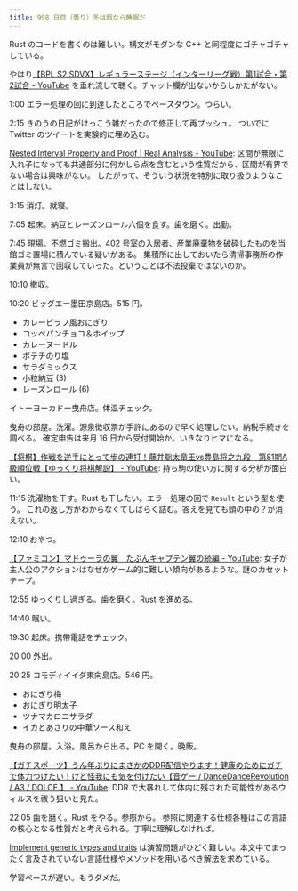 ```yaml
---
title: 998 日目（曇り）冬は暇なら睡眠だ
---
```


Rust のコードを書くのは難しい。構文がモダンな C++ と同程度にゴチャゴチャしている。

やはり[【BPL S2 SDVX】レギュラーステージ（インターリーグ戦）第1試合・第2試合 - YouTube](https://www.youtube.com/watch?v=TI47ddajr18)
を垂れ流して聴く。チャット欄が出ないからしかたがない。

1:00 エラー処理の回に到達したところでペースダウン。つらい。

2:15 きのうの日記がけっこう雑だったので修正して再プッシュ。
ついでに Twitter のツイートを実験的に埋め込む。

[Nested Interval Property and Proof | Real Analysis - YouTube](https://www.youtube.com/watch?v=bihVbul-pto&list=PLztBpqftvzxWo4HxUYV58ENhxHV32Wxli&index=10):
区間が無限に入れ子になっても共通部分に何かしら点を含むという性質だから、区間が有界でない場合は興味がない。
したがって、そういう状況を特別に取り扱うようなことはしない。

3:15 消灯。就寝。

7:05 起床。納豆とレーズンロール六個を食す。歯を磨く。出勤。

7:45 現場。不燃ゴミ搬出。402 号室の入居者、産業廃棄物を破砕したものを当館ゴミ置場に積んでいる疑いがある。
集積所に出しておいたら清掃事務所の作業員が無言で回収していった。ということは不法投棄ではないのか。

10:10 撤収。

10:20 ビッグエー墨田京島店。515 円。

* カレーピラフ風おにぎり
* コッペパンチョコ＆ホイップ
* カレーヌードル
* ポテチのり塩
* サラダミックス
* 小粒納豆 (3)
* レーズンロール (6)

イトーヨーカドー曳舟店。体温チェック。

曳舟の部屋。洗濯。源泉徴収票が手許にあるので早く処理したい。納税手続きを調べる。
確定申告は来月 16 日から受付開始か。いきなりヒマになる。

[【将棋】作戦を逆手にとって歩の連打！藤井聡太竜王vs豊島将之九段　第81期A級順位戦【ゆっくり将棋解説】 - YouTube](https://www.youtube.com/watch?v=jSZjCSL55w0):
持ち駒の使い方に関する分析が面白い。

11:15 洗濯物を干す。Rust も干したい。エラー処理の回で `Result` という型を使う。
これの返し方がわからなくてしばらく詰む。答えを見ても頭の中の？が消えない。

12:10 おやつ。

[【ファミコン】マドゥーラの翼　たぶんキャプテン翼の続編 - YouTube](https://www.youtube.com/watch?v=oJPodODJyc0):
女子が主人公のアクションはなぜかゲーム的に難しい傾向があるような。謎のカセットテープ。

12:55 ゆっくりし過ぎる。歯を磨く。Rust を進める。

14:40 眠い。

19:30 起床。携帯電話をチェック。

20:00 外出。

20:25 コモディイイダ東向島店。546 円。

* おにぎり梅
* おにぎり明太子
* ツナマカロニサラダ
* イカとあさりの中華ソース和え

曳舟の部屋。入浴。風呂から出る。PC を開く。晩飯。

[【ガチスポーツ】うん年ぶりにまさかのDDR配信やります！健康のためにガチで体力つけたい！けど怪我にも気を付けたい【音ゲー / DanceDanceRevolution / A3 / DOLCE.】 - YouTube](https://www.youtube.com/watch?v=Uo5BnJLSH68):
DDR で大暴れして体内に残された可能性があるウィルスを祓う狙いと見た。

22:05 歯を磨く。Rust をやる。参照から。
参照に関連する仕様各種はこの言語の核心となる性質だと考えられる。丁寧に理解しなければ。

[Implement generic types and traits](https://learn.microsoft.com/en-us/training/modules/rust-generic-types-traits/)
は演習問題がひどく難しい。本文中でまったく言及されていない言語仕様やメソッドを用いるべき解法を求めている。

学習ペースが遅い。もうダメだ。
